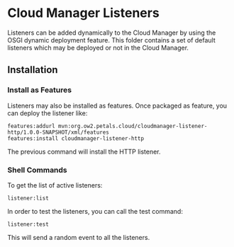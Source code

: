 # Cloud Manager Listeners

Listeners can be added dynamically to the Cloud Manager by using the OSGI dynamic deployment feature.
This folder contains a set of default listeners which may be deployed or not in the Cloud Manager.

## Installation

### Install as Features

Listeners may also be installed as features. Once packaged as feature, you can deploy the listener like:

    features:addurl mvn:org.ow2.petals.cloud/cloudmanager-listener-http/1.0.0-SNAPSHOT/xml/features
    features:install cloudmanager-listener-http

The previous command will install the HTTP listener.

### Shell Commands

To get the list of active listeners:

    listener:list

In order to test the listeners, you can call the test command:

    listener:test

This will send a random event to all the listeners.


